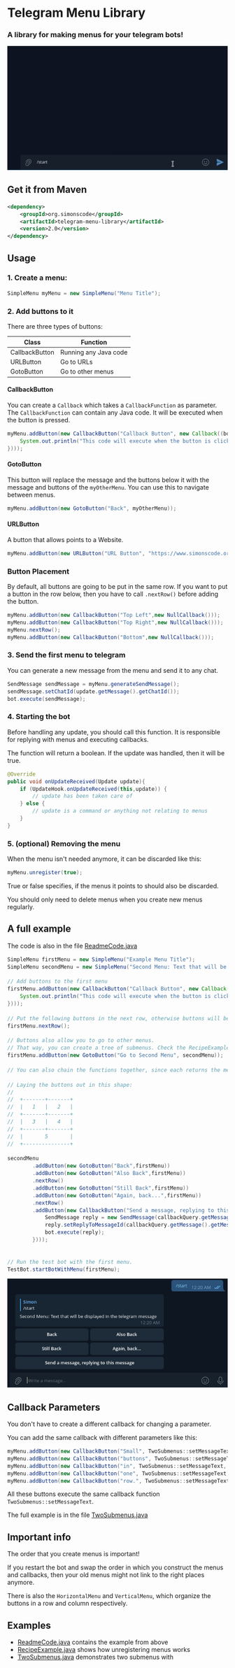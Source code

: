 
# Telegram Menu Library

### A library for making menus for your telegram bots!

![](media/telegram_media_library_demo.gif)


## Get it from Maven

```xml
<dependency>
    <groupId>org.simonscode</groupId>
    <artifactId>telegram-menu-library</artifactId>
    <version>2.0</version>
</dependency>
```

## Usage

### 1. Create a menu:

```java
SimpleMenu myMenu = new SimpleMenu("Menu Title");
```

### 2. Add buttons to it

There are three types of buttons:

| Class          | Function              |
|----------------|-----------------------|
| CallbackButton | Running any Java code |
| URLButton      | Go to URLs            |
| GotoButton     | Go to other menus     |

#### CallbackButton

You can create a `Callback` which takes a `CallbackFunction` as parameter.
The `CallbackFunction` can contain any Java code.
It will be executed when the button is pressed.

```java
myMenu.addButton(new CallbackButton("Callback Button", new Callback((bot, callbackQuery, parameters) -> {
    System.out.println("This code will execute when the button is clicked");
})));
```

#### GotoButton

This button will replace the message and the buttons below it with the message and buttons of the `myOtherMenu`.
You can use this to navigate between menus.

```java
myMenu.addButton(new GotoButton("Back", myOtherMenu));
```

#### URLButton

A button that allows points to a Website.

```java
myMenu.addButton(new URLButton("URL Button", "https://www.simonscode.org/"));
```

### Button Placement

By default, all buttons are going to be put in the same row.
If you want to put a button in the row below, then you have to call `.nextRow()` before adding the button.

```java
myMenu.addButton(new CallbackButton("Top Left",new NullCallback()));
myMenu.addButton(new CallbackButton("Top Right",new NullCallback()));
myMenu.nextRow();
myMenu.addButton(new CallbackButton("Bottom",new NullCallback()));
```

### 3. Send the first menu to telegram

You can generate a new message from the menu and send it to any chat.

```java
SendMessage sendMessage = myMenu.generateSendMessage();
sendMessage.setChatId(update.getMessage().getChatId());
bot.execute(sendMessage);
```

### 4. Starting the bot

Before handling any update, you should call this function.
It is responsible for replying with menus and executing callbacks.

The function will return a boolean. If the update was handled, then it will be true.

```java
@Override
public void onUpdateReceived(Update update){
    if (UpdateHook.onUpdateReceived(this,update)) {
        // update has been taken care of
    } else {
        // update is a command or anything not relating to menus
    }
}
```

### 5. (optional) Removing the menu

When the menu isn't needed anymore, it can be discarded like this:

```java
myMenu.unregister(true);
```

True or false specifies, if the menus it points to should also be discarded.

You should only need to delete menus when you create new menus regularly.

## A full example

The code is also in the file [ReadmeCode.java](src/test/java/org/simonscode/telegrammenulibrary/ReadmeCode.java)

```java
SimpleMenu firstMenu = new SimpleMenu("Example Menu Title");
SimpleMenu secondMenu = new SimpleMenu("Second Menu: Text that will be displayed in the telegram message");

// Add buttons to the first menu
firstMenu.addButton(new CallbackButton("Callback Button", new Callback((bot, callbackQuery, parameters) -> {
    System.out.println("This code will execute when the button is clicked");
})));

// Put the following buttons in the next row, otherwise buttons will be laid out horizontally
firstMenu.nextRow();

// Buttons also allow you to go to other menus.
// That way, you can create a tree of submenus. Check the RecipeExample for a nesting example.
firstMenu.addButton(new GotoButton("Go to Second Menu", secondMenu));

// You can also chain the functions together, since each returns the menu.

// Laying the buttons out in this shape:
//
//  +-------+-------+
//  |   1   |   2   |
//  +-------+-------+
//  |   3   |   4   |
//  +-------+-------+
//  |       5       |
//  +---------------+

secondMenu
        .addButton(new GotoButton("Back",firstMenu))
        .addButton(new GotoButton("Also Back",firstMenu))
        .nextRow()
        .addButton(new GotoButton("Still Back",firstMenu))
        .addButton(new GotoButton("Again, back...",firstMenu))
        .nextRow()
        .addButton(new CallbackButton("Send a message, replying to this message", new Callback((bot, callbackQuery, parameters) -> {
            SendMessage reply = new SendMessage(callbackQuery.getMessage().getChatId().toString(), "This is a reply message");
            reply.setReplyToMessageId(callbackQuery.getMessage().getMessageId());
            bot.execute(reply);
        })));


// Run the test bot with the first menu.
TestBot.startBotWithMenu(firstMenu);
```

![](media/readme_code.jpg)

## Callback Parameters

You don't have to create a different callback for changing a parameter.

You can add the same callback with different parameters like this:
```java
myMenu.addButton(new CallbackButton("Small", TwoSubmenus::setMessageText, "Small"))
myMenu.addButton(new CallbackButton("buttons", TwoSubmenus::setMessageText, "buttons"))
myMenu.addButton(new CallbackButton("in", TwoSubmenus::setMessageText, "in"))
myMenu.addButton(new CallbackButton("one", TwoSubmenus::setMessageText, "one"))
myMenu.addButton(new CallbackButton("row.", TwoSubmenus::setMessageText, "row."));
```

All these buttons execute the same callback function `TwoSubmenus::setMessageText`.

The full example is in the file [TwoSubmenus.java](src/test/java/org/simonscode/telegrammenulibrary/TwoSubmenus.java)

## Important info

The order that you create menus is important!

If you restart the bot and swap the order in which you construct the menus and callbacks,
then your old menus might not link to the right places anymore.

There is also the `HorizontalMenu` and `VerticalMenu`, which organize the buttons in a row and column respectively.

## Examples

 - [ReadmeCode.java](src/test/java/org/simonscode/telegrammenulibrary/ReadmeCode.java) contains the example from above
 - [RecipeExample.java](src/test/java/org/simonscode/telegrammenulibrary/RecipeExample.java) shows how unregistering menus works
 - [TwoSubmenus.java](src/test/java/org/simonscode/telegrammenulibrary/TwoSubmenus.java) demonstrates two submenus with 

